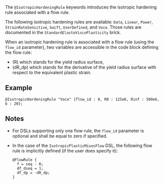 The `@IsotropicHardeningRule` keywords introduces the isotropic
hardening rule associated with a flow rule.

The following isotropic
hardening rules are available: `Data`, `Linear`, `Power`,
`StrainRateSensitive`, `Swift`, `UserDefined`, and `Voce`. Those rules
are documented in the `StandardElastoViscoPlasticity` brick.

When an isotropic hardening rule is associated with a flow rule (using
the `flow_id` parameter), two variables are accessible in the code block
defining the flow rule:

- \(R\) which stands for the yield radius surface,
- \(dR_dp\) which stands for the derivative of the yield radius surface
  with respect to the equivalent plastic strain.


## Example

~~~~{.cxx}
@IsotropicHardeningRule "Voce" {flow_id : 0, R0 : 125e6, Rinf : 500e6, b : 20};
~~~~

## Notes

- For DSLs supporting only one flow rule, the `flow_id` parameter is
  optional and shall be equal to zero if specified.
- In the case of the `IsotropicPlasticMisesFlow` DSL, the following
  flow rule is implicitly defined (if the user does specify it):

  ~~~~{.cxx}
  @FlowRule {
    f = seq - R;
    df_dseq = 1;
    df_dp = -dR_dp;
  }
  ~~~~
